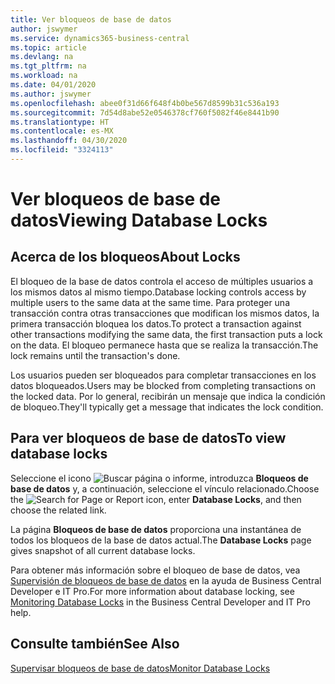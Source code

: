 ```yaml
---
title: Ver bloqueos de base de datos
author: jswymer
ms.service: dynamics365-business-central
ms.topic: article
ms.devlang: na
ms.tgt_pltfrm: na
ms.workload: na
ms.date: 04/01/2020
ms.author: jswymer
ms.openlocfilehash: abee0f31d66f648f4b0be567d8599b31c536a193
ms.sourcegitcommit: 7d54d8abe52e0546378cf760f5082f46e8441b90
ms.translationtype: HT
ms.contentlocale: es-MX
ms.lasthandoff: 04/30/2020
ms.locfileid: "3324113"
---
```

# <a name="viewing-database-locks"></a><span data-ttu-id="ca1a1-102">Ver bloqueos de base de datos</span><span class="sxs-lookup"><span data-stu-id="ca1a1-102">Viewing Database Locks</span></span>

## <a name="about-locks"></a><span data-ttu-id="ca1a1-103">Acerca de los bloqueos</span><span class="sxs-lookup"><span data-stu-id="ca1a1-103">About Locks</span></span>

<span data-ttu-id="ca1a1-104">El bloqueo de la base de datos controla el acceso de múltiples usuarios a los mismos datos al mismo tiempo.</span><span class="sxs-lookup"><span data-stu-id="ca1a1-104">Database locking controls access by multiple users to the same data at the same time.</span></span> <span data-ttu-id="ca1a1-105">Para proteger una transacción contra otras transacciones que modifican los mismos datos, la primera transacción bloquea los datos.</span><span class="sxs-lookup"><span data-stu-id="ca1a1-105">To protect a transaction against other transactions modifying the same data, the first transaction puts a lock on the data.</span></span> <span data-ttu-id="ca1a1-106">El bloqueo permanece hasta que se realiza la transacción.</span><span class="sxs-lookup"><span data-stu-id="ca1a1-106">The lock remains until the transaction's done.</span></span>

<span data-ttu-id="ca1a1-107">Los usuarios pueden ser bloqueados para completar transacciones en los datos bloqueados.</span><span class="sxs-lookup"><span data-stu-id="ca1a1-107">Users may be blocked from completing transactions on the locked data.</span></span> <span data-ttu-id="ca1a1-108">Por lo general, recibirán un mensaje que indica la condición de bloqueo.</span><span class="sxs-lookup"><span data-stu-id="ca1a1-108">They'll typically get a message that indicates the lock condition.</span></span>

## <a name="to-view-database-locks"></a><span data-ttu-id="ca1a1-109">Para ver bloqueos de base de datos</span><span class="sxs-lookup"><span data-stu-id="ca1a1-109">To view database locks</span></span>

<span data-ttu-id="ca1a1-110">Seleccione el icono ![Buscar página o informe](media/ui-search/search_small.png "Buscar por página o icono de informe"), introduzca **Bloqueos de base de datos** y, a continuación, seleccione el vínculo relacionado.</span><span class="sxs-lookup"><span data-stu-id="ca1a1-110">Choose the ![Search for Page or Report](media/ui-search/search_small.png "Search for Page or Report icon") icon, enter **Database Locks**, and then choose the related link.</span></span>

<span data-ttu-id="ca1a1-111">La página **Bloqueos de base de datos** proporciona una instantánea de todos los bloqueos de la base de datos actual.</span><span class="sxs-lookup"><span data-stu-id="ca1a1-111">The **Database Locks** page gives snapshot of all current database locks.</span></span>

<span data-ttu-id="ca1a1-112">Para obtener más información sobre el bloqueo de base de datos, vea [Supervisión de bloqueos de base de datos](/dynamics365/business-central/dev-itpro/administration/monitor-database-locks) en la ayuda de Business Central Developer e IT Pro.</span><span class="sxs-lookup"><span data-stu-id="ca1a1-112">For more information about database locking, see [Monitoring Database Locks](/dynamics365/business-central/dev-itpro/administration/monitor-database-locks) in the Business Central Developer and IT Pro help.</span></span>

## <a name="see-also"></a><span data-ttu-id="ca1a1-113">Consulte también</span><span class="sxs-lookup"><span data-stu-id="ca1a1-113">See Also</span></span>

[<span data-ttu-id="ca1a1-114">Supervisar bloqueos de base de datos</span><span class="sxs-lookup"><span data-stu-id="ca1a1-114">Monitor Database Locks</span></span>](/dynamics365/business-central/dev-itpro/administration/monitor-database-locks) 
